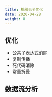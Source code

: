 ```yaml
---
title: 机器无关优化
date: 2020-04-28
weight: 8
---
```


## 优化

- 公共子表达式消除
- 复制传播
- 死代码消除
- 常量折叠

## 数据流分析
